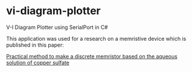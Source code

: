 # vi-diagram-plotter

V-I Diagram Plotter using SerialPort in C#

This application was used for a research on a memristive device
which is published in this paper:

[Practical method to make a discrete memristor based on the aqueous solution of copper sulfate](https://link.springer.com/article/10.1007%2Fs00339-016-0132-6)
